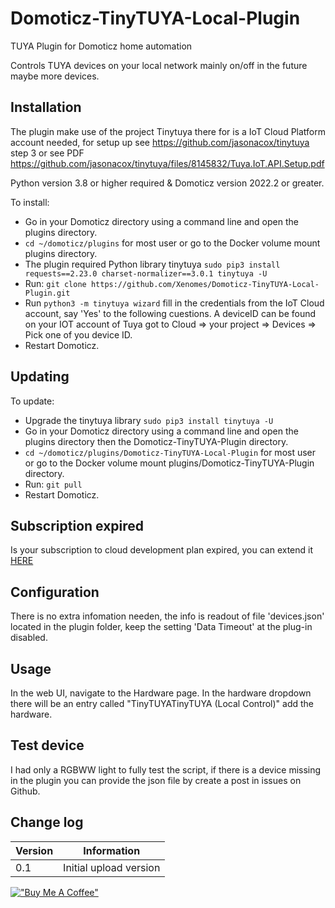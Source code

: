 # Domoticz-TinyTUYA-Local-Plugin
TUYA Plugin for Domoticz home automation

Controls TUYA devices on your local network mainly on/off in the future maybe more devices.

## Installation

The plugin make use of the project Tinytuya there for is a IoT Cloud Platform account needed, for setup up see https://github.com/jasonacox/tinytuya step 3 or see PDF https://github.com/jasonacox/tinytuya/files/8145832/Tuya.IoT.API.Setup.pdf

Python version 3.8 or higher required & Domoticz version 2022.2 or greater.

To install:
* Go in your Domoticz directory using a command line and open the plugins directory.
* ```cd ~/domoticz/plugins``` for most user or go to the Docker volume mount plugins directory.
* The plugin required Python library tinytuya ```sudo pip3 install requests==2.23.0 charset-normalizer==3.0.1 tinytuya -U```
* Run: ```git clone https://github.com/Xenomes/Domoticz-TinyTUYA-Local-Plugin.git```
* Run ```python3 -m tinytuya wizard``` fill in the credentials from the IoT Cloud account, say 'Yes' to the following cuestions. A deviceID can be found on your IOT account of Tuya got to Cloud => your project => Devices => Pick one of you device ID.
* Restart Domoticz.

## Updating

To update:
* Upgrade the tinytuya library ```sudo pip3 install tinytuya -U```
* Go in your Domoticz directory using a command line and open the plugins directory then the Domoticz-TinyTUYA-Plugin directory.
* ```cd ~/domoticz/plugins/Domoticz-TinyTUYA-Local-Plugin``` for most user or go to the Docker volume mount plugins/Domoticz-TinyTUYA-Plugin directory.
* Run: ```git pull```
* Restart Domoticz.

## Subscription expired
Is your subscription to cloud development plan expired, you can extend it <a href="https://iot.tuya.com/cloud/products/apply-extension"> HERE</a><br/>

## Configuration

There is no extra infomation needen, the info is readout of file 'devices.json' located in the plugin folder, keep the setting 'Data Timeout' at the plug-in disabled.

## Usage

In the web UI, navigate to the Hardware page. In the hardware dropdown there will be an entry called "TinyTUYATinyTUYA (Local Control)" add the hardware.

## Test device

I had only a RGBWW light to fully test the script, if there is a device missing in the plugin you can provide the json file by create a post in issues on Github.

## Change log

| Version | Information|
| --- | ---------- |
| 0.1 | Initial upload version |

[!["Buy Me A Coffee"](https://www.buymeacoffee.com/assets/img/custom_images/orange_img.png)](https://www.buymeacoffee.com/xenomes)